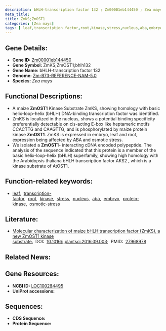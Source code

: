 ```yaml
---
description: bHLH-transcription factor 132 ; Zm00001eb144450 ; Zea mays
meta_title:
title: ZmKS;ZmOST1
categories: [Zea mays]
tags: [ leaf,transcription factor,root,kinase,stress,nucleus,aba,embryo,protein kinase,osmotic stress ]
---
```


## Gene Details:
- **Gene ID:**	[Zm00001eb144450](https://www.maizegdb.org/gene_center/gene/Zm00001eb144450)
- **Gene Symbol:** ZmKS;ZmOST1;bhlh132
- **Gene Name:** bHLH-transcription factor 132
- **Genome:** [Zm-B73-REFERENCE-NAM-5.0](https://www.maizegdb.org/genome/assembly/Zm-B73-REFERENCE-NAM-5.0)
- **Species:** *Zea mays*

## Functional Descriptions:
   - A maize **ZmOST1** Kinase Substrate ZmKS, showing homology with basic helix-loop-helix (bHLH) DNA-binding transcription factor was identified.
   - ZmKS is localized in the nucleus, shows a potential binding specificity preferentially detectable on cis-acting E-box like heptameric motifs CCACTTG and CAAGTTG, and is phosphorylated by maize protein kinase **ZmOST1**. ZmKS is expressed in embryo, leaf and root, expression being affected by ABA and osmotic stress.
   - We isolated a **ZmOST1**- interacting cDNA encoded polypeptide. The analysis of the sequence indicated that this protein is a member of the basic helix-loop-helix (bHLH) superfamily, showing high homology with the Arabidopsis thaliana bHLH transcription factor AKS2 , which is a kinase substrate of AtOST1.

## Function-related keywords:
- [leaf](/tags/leaf/),&nbsp;&nbsp;[transcription-factor](/tags/transcription-factor/),&nbsp;&nbsp;[root](/tags/root/),&nbsp;&nbsp;[kinase](/tags/kinase/),&nbsp;&nbsp;[stress](/tags/stress/),&nbsp;&nbsp;[nucleus](/tags/nucleus/),&nbsp;&nbsp;[aba](/tags/aba/),&nbsp;&nbsp;[embryo](/tags/embryo/),&nbsp;&nbsp;[protein-kinase](/tags/protein-kinase/),&nbsp;&nbsp;[osmotic-stress](/tags/osmotic-stress/)

## Literature:
   - [Molecular characterization of maize bHLH transcription factor (ZmKS), a new ZmOST1 kinase substrate.]( https://www.sciencedirect.com/science/article/pii/S016894521630423X?via%3Dihub)&nbsp;&nbsp;DOI:&nbsp;&nbsp;[10.1016/j.plantsci.2016.09.003](https://www.sciencedirect.com/science/article/pii/S016894521630423X?via%3Dihub);&nbsp;&nbsp;PMID:&nbsp;&nbsp;[27968978](https://pubmed.ncbi.nlm.nih.gov/27968978/)

## Related News:

## Gene Resources:
- **NCBI ID:**  [LOC100284495](https://www.ncbi.nlm.nih.gov/gene/?term=LOC100284495)
- **UniProt accessions:** [](https://www.uniprot.org/uniprotkb//entry)



## Sequences:
- **CDS Sequence:**
- **Protein Sequence:**
